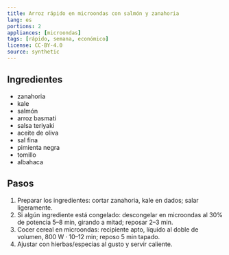 ```yaml
---
title: Arroz rápido en microondas con salmón y zanahoria
lang: es
portions: 2
appliances: [microondas]
tags: [rápido, semana, económico]
license: CC-BY-4.0
source: synthetic
---
```

## Ingredientes
- zanahoria
- kale
- salmón
- arroz basmati
- salsa teriyaki
- aceite de oliva
- sal fina
- pimienta negra
- tomillo
- albahaca

## Pasos
1. Preparar los ingredientes: cortar zanahoria, kale en dados; salar ligeramente.
2. Si algún ingrediente está congelado: descongelar en microondas al 30% de potencia 5–8 min, girando a mitad; reposar 2–3 min.
3. Cocer cereal en microondas: recipiente apto, líquido al doble de volumen, 800 W · 10–12 min; reposo 5 min tapado.
4. Ajustar con hierbas/especias al gusto y servir caliente.
